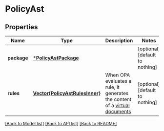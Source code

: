 # PolicyAst


## Properties
Name | Type | Description | Notes
------------ | ------------- | ------------- | -------------
**package** | [***PolicyAstPackage**](PolicyAstPackage.md) |  | [optional] [default to nothing]
**rules** | [**Vector{PolicyAstRulesInner}**](PolicyAstRulesInner.md) | When OPA evaluates a rule, it generates the content of a [virtual documents](https://www.openpolicyagent.org/docs/latest/philosophy/#the-opa-document-model) | [optional] [default to nothing]


[[Back to Model list]](../README.md#models) [[Back to API list]](../README.md#api-endpoints) [[Back to README]](../README.md)


